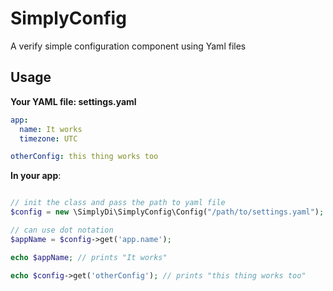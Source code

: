# SimplyConfig

A verify simple configuration component using Yaml files

## Usage

**Your YAML file: settings.yaml**

```yaml
app:
  name: It works
  timezone: UTC

otherConfig: this thing works too
```


**In your app**:

```php

// init the class and pass the path to yaml file
$config = new \SimplyDi\SimplyConfig\Config("/path/to/settings.yaml");

// can use dot notation
$appName = $config->get('app.name');

echo $appName; // prints "It works"

echo $config->get('otherConfig'); // prints "this thing works too"

```
